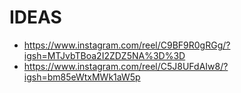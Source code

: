 # IDEAS

- https://www.instagram.com/reel/C9BF9R0gRGg/?igsh=MTJvbTBoa2I2ZDZ5NA%3D%3D
- https://www.instagram.com/reel/C5J8UFdAIw8/?igsh=bm85eWtxMWk1aW5p
